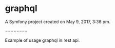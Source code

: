 graphql
=======

A Symfony project created on May 9, 2017, 3:36 pm.


========

Example of usage graphql in rest api.
